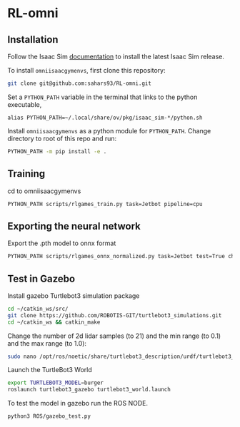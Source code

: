 # RL-omni

## Installation


Follow the Isaac Sim [documentation](https://docs.omniverse.nvidia.com/app_isaacsim/app_isaacsim/install_basic.html) to install the latest Isaac Sim release.


To install `omniisaacgymenvs`, first clone this repository:

```bash
git clone git@github.com:sahars93/RL-omni.git
```

Set a `PYTHON_PATH` variable in the terminal that links to the python executable, 

```
alias PYTHON_PATH=~/.local/share/ov/pkg/isaac_sim-*/python.sh
```

Install `omniisaacgymenvs` as a python module for `PYTHON_PATH`. Change directory to root of this repo and run:

```bash
PYTHON_PATH -m pip install -e .
```

## Training

cd to omniisaacgymenvs

```bash
PYTHON_PATH scripts/rlgames_train.py task=Jetbot pipeline=cpu
```

## Exporting the neural network

Export the .pth model to onnx format

```bash
PYTHON_PATH scripts/rlgames_onnx_normalized.py task=Jetbot test=True checkpoint=CHECKPOINT_PATH pipeline=cpu
```

## Test in Gazebo

Install gazebo Turtlebot3 simulation package

```bash
cd ~/catkin_ws/src/
git clone https://github.com/ROBOTIS-GIT/turtlebot3_simulations.git
cd ~/catkin_ws && catkin_make
```
Change the number of 2d lidar samples (to 21) and the min range (to 0.1) and the max range (to 1.0):

```bash
sudo nano /opt/ros/noetic/share/turtlebot3_description/urdf/turtlebot3_waffle.gazebo.xacro
```

Launch the TurtleBot3 World


```bash
export TURTLEBOT3_MODEL=burger
roslaunch turtlebot3_gazebo turtlebot3_world.launch
```

To test the model in gazebo run the ROS NODE.

```bash
python3 ROS/gazebo_test.py
```

